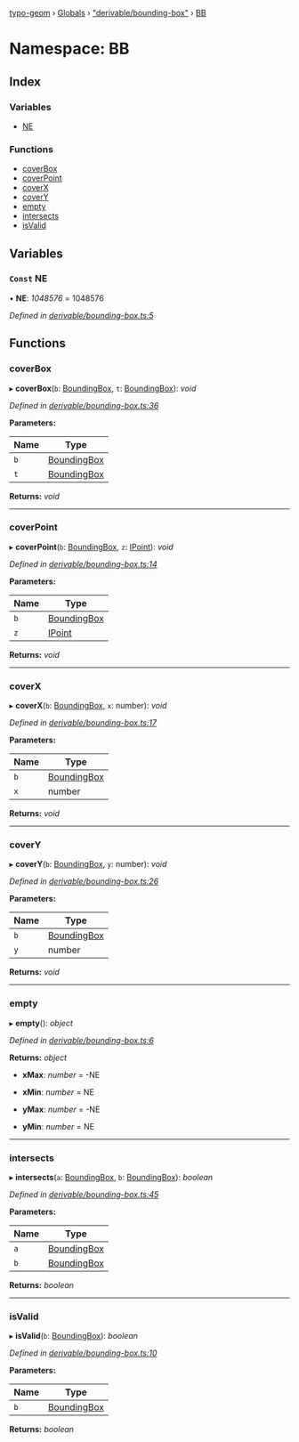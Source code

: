 [typo-geom](../README.md) › [Globals](../globals.md) › ["derivable/bounding-box"](_derivable_bounding_box_.md) › [BB](_derivable_bounding_box_.bb.md)

# Namespace: BB

## Index

### Variables

* [NE](_derivable_bounding_box_.bb.md#const-ne)

### Functions

* [coverBox](_derivable_bounding_box_.bb.md#coverbox)
* [coverPoint](_derivable_bounding_box_.bb.md#coverpoint)
* [coverX](_derivable_bounding_box_.bb.md#coverx)
* [coverY](_derivable_bounding_box_.bb.md#covery)
* [empty](_derivable_bounding_box_.bb.md#empty)
* [intersects](_derivable_bounding_box_.bb.md#intersects)
* [isValid](_derivable_bounding_box_.bb.md#isvalid)

## Variables

### `Const` NE

• **NE**: *1048576* = 1048576

*Defined in [derivable/bounding-box.ts:5](https://github.com/be5invis/typo-geom/blob/9ebaae4/src/derivable/bounding-box.ts#L5)*

## Functions

###  coverBox

▸ **coverBox**(`b`: [BoundingBox](../interfaces/_derivable_interface_.boundingbox.md), `t`: [BoundingBox](../interfaces/_derivable_interface_.boundingbox.md)): *void*

*Defined in [derivable/bounding-box.ts:36](https://github.com/be5invis/typo-geom/blob/9ebaae4/src/derivable/bounding-box.ts#L36)*

**Parameters:**

Name | Type |
------ | ------ |
`b` | [BoundingBox](../interfaces/_derivable_interface_.boundingbox.md) |
`t` | [BoundingBox](../interfaces/_derivable_interface_.boundingbox.md) |

**Returns:** *void*

___

###  coverPoint

▸ **coverPoint**(`b`: [BoundingBox](../interfaces/_derivable_interface_.boundingbox.md), `z`: [IPoint](_point_interface_.md#ipoint)): *void*

*Defined in [derivable/bounding-box.ts:14](https://github.com/be5invis/typo-geom/blob/9ebaae4/src/derivable/bounding-box.ts#L14)*

**Parameters:**

Name | Type |
------ | ------ |
`b` | [BoundingBox](../interfaces/_derivable_interface_.boundingbox.md) |
`z` | [IPoint](_point_interface_.md#ipoint) |

**Returns:** *void*

___

###  coverX

▸ **coverX**(`b`: [BoundingBox](../interfaces/_derivable_interface_.boundingbox.md), `x`: number): *void*

*Defined in [derivable/bounding-box.ts:17](https://github.com/be5invis/typo-geom/blob/9ebaae4/src/derivable/bounding-box.ts#L17)*

**Parameters:**

Name | Type |
------ | ------ |
`b` | [BoundingBox](../interfaces/_derivable_interface_.boundingbox.md) |
`x` | number |

**Returns:** *void*

___

###  coverY

▸ **coverY**(`b`: [BoundingBox](../interfaces/_derivable_interface_.boundingbox.md), `y`: number): *void*

*Defined in [derivable/bounding-box.ts:26](https://github.com/be5invis/typo-geom/blob/9ebaae4/src/derivable/bounding-box.ts#L26)*

**Parameters:**

Name | Type |
------ | ------ |
`b` | [BoundingBox](../interfaces/_derivable_interface_.boundingbox.md) |
`y` | number |

**Returns:** *void*

___

###  empty

▸ **empty**(): *object*

*Defined in [derivable/bounding-box.ts:6](https://github.com/be5invis/typo-geom/blob/9ebaae4/src/derivable/bounding-box.ts#L6)*

**Returns:** *object*

* **xMax**: *number* = -NE

* **xMin**: *number* = NE

* **yMax**: *number* = -NE

* **yMin**: *number* = NE

___

###  intersects

▸ **intersects**(`a`: [BoundingBox](../interfaces/_derivable_interface_.boundingbox.md), `b`: [BoundingBox](../interfaces/_derivable_interface_.boundingbox.md)): *boolean*

*Defined in [derivable/bounding-box.ts:45](https://github.com/be5invis/typo-geom/blob/9ebaae4/src/derivable/bounding-box.ts#L45)*

**Parameters:**

Name | Type |
------ | ------ |
`a` | [BoundingBox](../interfaces/_derivable_interface_.boundingbox.md) |
`b` | [BoundingBox](../interfaces/_derivable_interface_.boundingbox.md) |

**Returns:** *boolean*

___

###  isValid

▸ **isValid**(`b`: [BoundingBox](../interfaces/_derivable_interface_.boundingbox.md)): *boolean*

*Defined in [derivable/bounding-box.ts:10](https://github.com/be5invis/typo-geom/blob/9ebaae4/src/derivable/bounding-box.ts#L10)*

**Parameters:**

Name | Type |
------ | ------ |
`b` | [BoundingBox](../interfaces/_derivable_interface_.boundingbox.md) |

**Returns:** *boolean*
